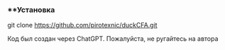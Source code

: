 ### **Установка 

git clone https://github.com/pirotexnic/duckCFA.git

Код был создан через ChatGPT. Пожалуйста, не ругайтесь на автора